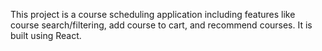 This project is a course scheduling application including features like course search/filtering, add course to cart, and recommend courses.  It is built using React. 

